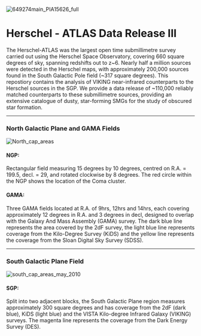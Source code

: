 ![649274main_PIA15626_full](https://user-images.githubusercontent.com/60989190/141337441-600027c3-1717-433e-9d9d-4d36d05441ec.jpg)

# Herschel - ATLAS Data Release III
The Herschel-ATLAS was the largest open time submillimetre survey carried out using the Herschel Space Observatory, covering 660 square degrees of sky, spanning redshifts out to z~6. Nearly half a million sources were detected in the Herschel maps, with approximately 200,000 sources found in the South Galactic Pole field (~317 square degrees). This repostiory contains the analysis of VIKING near-infrared counterparts to the Herschel sources in the SGP. We provide a data release of ~110,000 reliably matched counterparts to these submillimetre sources, providing an extensive catalogue of dusty, star-forming SMGs for the study of obscured star formation.

---

### North Galactic Plane and GAMA Fields
![North_cap_areas](https://user-images.githubusercontent.com/60989190/141457714-c53ec16b-e0f0-437a-842c-460b6e134875.png)

#### NGP: 
Rectangular field measuring 15 degrees by 10 degrees, centred on R.A. = 199.5, decl. = 29, and rotated clockwise by 8 degrees. The red circle within the NGP shows the location of the Coma cluster.

#### GAMA:
Three GAMA fields located at R.A. of 9hrs, 12hrs and 14hrs, each covering approximately 12 degrees in R.A. and 3 degrees in decl, designed to overlap with the Galaxy And Mass Assembly (GAMA) survey. The dark blue line represents the area covered by the 2dF survey, the light blue line represents coverage from the Kilo-Degree Survey (KiDS) and the yellow line represents the coverage from the Sloan Digital Sky Survey (SDSS).

---

### South Galactic Plane Field
![south_cap_areas_may_2010](https://user-images.githubusercontent.com/60989190/141457758-11b8b3bf-7433-45ec-b1e2-47cf4fc1340e.jpg)

#### SGP:
Split into two adjacent blocks, the South Galactic Plane region measures approximately 300 square degrees and has coverage from the 2dF (dark blue), KiDS (light blue) and the VISTA Kilo-degree Infrared Galaxy (VIKING) surveys. The magenta line represents the coverage from the Dark Energy Survey (DES).
